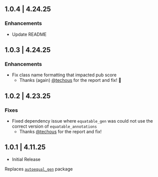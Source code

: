 ## 1.0.4 | 4.24.25

### Enhancements

- Update README

## 1.0.3 | 4.24.25

### Enhancements

- Fix class name formatting that impacted pub score
  - Thanks (again) [@techous](https://github.com/techous) for the report and fix! 🎉

## 1.0.2 | 4.23.25

### Fixes

- Fixed dependency issue where `equatable_gen` was could not use the correct version of `equatable_annotations`
  - Thanks [@techous](https://github.com/techous) for the report and fix!

## 1.0.1 | 4.11.25

- Initial Release

Replaces [`autoequal_gen`](https://pub.dev/packages/autoequal_gen) package
